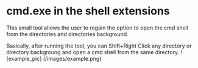 # cmd.exe in the shell extensions
This small tool allows the user to regain the option
to open the cmd shell from the directories and directories background.

Basically, after running the tool, you can Shift+Right Click any directory or directory backgroung
and open a cmd shell from the same directory.
![example_pic] (/images/example.png)
